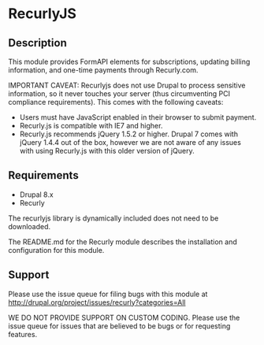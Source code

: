 # RecurlyJS
## Description
This module provides FormAPI elements for subscriptions, updating billing
information, and one-time payments through Recurly.com.

IMPORTANT CAVEAT: Recurlyjs does not use Drupal to process sensitive
information, so it never touches your server (thus circumventing PCI compliance
requirements). This comes with the following caveats:

* Users must have JavaScript enabled in their browser to submit payment.
* Recurly.js is compatible with IE7 and higher.
* Recurly.js recommends jQuery 1.5.2 or higher. Drupal 7 comes with jQuery 1.4.4
  out of the box, however we are not aware of any issues with using Recurly.js
  with this older version of jQuery.

## Requirements
* Drupal 8.x
* Recurly

The recurlyjs library is dynamically included does not need to be downloaded.

The README.md for the Recurly module describes the installation and
configuration for this module.

## Support
Please use the issue queue for filing bugs with this module at
http://drupal.org/project/issues/recurly?categories=All

WE DO NOT PROVIDE SUPPORT ON CUSTOM CODING. Please use the issue queue for
issues that are believed to be bugs or for requesting features.
